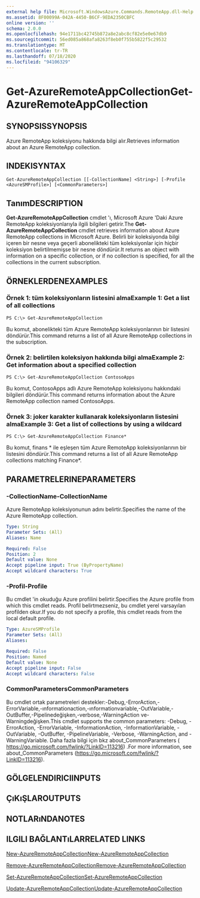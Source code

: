 ```yaml
---
external help file: Microsoft.WindowsAzure.Commands.RemoteApp.dll-Help.xml
ms.assetid: 8F00099A-042A-4450-B6CF-9EDA2350CBFC
online version: ''
schema: 2.0.0
ms.openlocfilehash: 94e1711bc42745b872a8e2abc8cf82e5e0e67db9
ms.sourcegitcommit: 56ed085a868afa8263f8eb0f755b5822f5c29532
ms.translationtype: MT
ms.contentlocale: tr-TR
ms.lasthandoff: 07/18/2020
ms.locfileid: "94106329"
---
```

# <span data-ttu-id="fd7c1-101">Get-AzureRemoteAppCollection</span><span class="sxs-lookup"><span data-stu-id="fd7c1-101">Get-AzureRemoteAppCollection</span></span>

## <span data-ttu-id="fd7c1-102">SYNOPSIS</span><span class="sxs-lookup"><span data-stu-id="fd7c1-102">SYNOPSIS</span></span>
<span data-ttu-id="fd7c1-103">Azure RemoteApp koleksiyonu hakkında bilgi alır.</span><span class="sxs-lookup"><span data-stu-id="fd7c1-103">Retrieves information about an Azure RemoteApp collection.</span></span>

## <span data-ttu-id="fd7c1-104">INDEKI</span><span class="sxs-lookup"><span data-stu-id="fd7c1-104">SYNTAX</span></span>

```
Get-AzureRemoteAppCollection [[-CollectionName] <String>] [-Profile <AzureSMProfile>] [<CommonParameters>]
```

## <span data-ttu-id="fd7c1-105">Tanım</span><span class="sxs-lookup"><span data-stu-id="fd7c1-105">DESCRIPTION</span></span>
<span data-ttu-id="fd7c1-106">**Get-AzureRemoteAppCollection** cmdlet 'ı, Microsoft Azure 'Daki Azure RemoteApp koleksiyonlarıyla ilgili bilgileri getirir.</span><span class="sxs-lookup"><span data-stu-id="fd7c1-106">The **Get-AzureRemoteAppCollection** cmdlet retrieves information about Azure RemoteApp collections in Microsoft Azure.</span></span>
<span data-ttu-id="fd7c1-107">Belirli bir koleksiyonda bilgi içeren bir nesne veya geçerli abonelikteki tüm koleksiyonlar için hiçbir koleksiyon belirtilmemişse bir nesne döndürür.</span><span class="sxs-lookup"><span data-stu-id="fd7c1-107">It returns an object with information on a specific collection, or if no collection is specified, for all the collections in the current subscription.</span></span>

## <span data-ttu-id="fd7c1-108">ÖRNEKLERDEN</span><span class="sxs-lookup"><span data-stu-id="fd7c1-108">EXAMPLES</span></span>

### <span data-ttu-id="fd7c1-109">Örnek 1: tüm koleksiyonların listesini alma</span><span class="sxs-lookup"><span data-stu-id="fd7c1-109">Example 1: Get a list of all collections</span></span>
```
PS C:\> Get-AzureRemoteAppCollection
```

<span data-ttu-id="fd7c1-110">Bu komut, abonelikteki tüm Azure RemoteApp koleksiyonlarının bir listesini döndürür.</span><span class="sxs-lookup"><span data-stu-id="fd7c1-110">This command returns a list of all Azure RemoteApp collections in the subscription.</span></span>

### <span data-ttu-id="fd7c1-111">Örnek 2: belirtilen koleksiyon hakkında bilgi alma</span><span class="sxs-lookup"><span data-stu-id="fd7c1-111">Example 2: Get information about a specified collection</span></span>
```
PS C:\> Get-AzureRemoteAppCollection ContosoApps
```

<span data-ttu-id="fd7c1-112">Bu komut, ContosoApps adlı Azure RemoteApp koleksiyonu hakkındaki bilgileri döndürür.</span><span class="sxs-lookup"><span data-stu-id="fd7c1-112">This command returns information about the Azure RemoteApp collection named ContosoApps.</span></span>

### <span data-ttu-id="fd7c1-113">Örnek 3: joker karakter kullanarak koleksiyonların listesini alma</span><span class="sxs-lookup"><span data-stu-id="fd7c1-113">Example 3: Get a list of collections by using a wildcard</span></span>
```
PS C:\> Get-AzureRemoteAppCollection Finance*
```

<span data-ttu-id="fd7c1-114">Bu komut, finans \* ile eşleşen tüm Azure RemoteApp koleksiyonlarının bir listesini döndürür.</span><span class="sxs-lookup"><span data-stu-id="fd7c1-114">This command returns a list of all Azure RemoteApp collections matching Finance\*.</span></span>

## <span data-ttu-id="fd7c1-115">PARAMETRELERINE</span><span class="sxs-lookup"><span data-stu-id="fd7c1-115">PARAMETERS</span></span>

### <span data-ttu-id="fd7c1-116">-CollectionName</span><span class="sxs-lookup"><span data-stu-id="fd7c1-116">-CollectionName</span></span>
<span data-ttu-id="fd7c1-117">Azure RemoteApp koleksiyonunun adını belirtir.</span><span class="sxs-lookup"><span data-stu-id="fd7c1-117">Specifies the name of the Azure RemoteApp collection.</span></span>

```yaml
Type: String
Parameter Sets: (All)
Aliases: Name

Required: False
Position: 2
Default value: None
Accept pipeline input: True (ByPropertyName)
Accept wildcard characters: True
```

### <span data-ttu-id="fd7c1-118">-Profil</span><span class="sxs-lookup"><span data-stu-id="fd7c1-118">-Profile</span></span>
<span data-ttu-id="fd7c1-119">Bu cmdlet 'in okuduğu Azure profilini belirtir.</span><span class="sxs-lookup"><span data-stu-id="fd7c1-119">Specifies the Azure profile from which this cmdlet reads.</span></span>
<span data-ttu-id="fd7c1-120">Profil belirtmezseniz, bu cmdlet yerel varsayılan profilden okur.</span><span class="sxs-lookup"><span data-stu-id="fd7c1-120">If you do not specify a profile, this cmdlet reads from the local default profile.</span></span>

```yaml
Type: AzureSMProfile
Parameter Sets: (All)
Aliases: 

Required: False
Position: Named
Default value: None
Accept pipeline input: False
Accept wildcard characters: False
```

### <span data-ttu-id="fd7c1-121">CommonParameters</span><span class="sxs-lookup"><span data-stu-id="fd7c1-121">CommonParameters</span></span>
<span data-ttu-id="fd7c1-122">Bu cmdlet ortak parametreleri destekler:-Debug,-ErrorAction,-ErrorVariable,-ınformationaction,-ınformationvariable,-OutVariable,-OutBuffer,-Pipelinedeğişken,-verbose,-WarningAction ve-Warningdeğişken.</span><span class="sxs-lookup"><span data-stu-id="fd7c1-122">This cmdlet supports the common parameters: -Debug, -ErrorAction, -ErrorVariable, -InformationAction, -InformationVariable, -OutVariable, -OutBuffer, -PipelineVariable, -Verbose, -WarningAction, and -WarningVariable.</span></span> <span data-ttu-id="fd7c1-123">Daha fazla bilgi için bkz about_CommonParameters ( https://go.microsoft.com/fwlink/?LinkID=113216) .</span><span class="sxs-lookup"><span data-stu-id="fd7c1-123">For more information, see about_CommonParameters (https://go.microsoft.com/fwlink/?LinkID=113216).</span></span>

## <span data-ttu-id="fd7c1-124">GÖLGELENDIRICI</span><span class="sxs-lookup"><span data-stu-id="fd7c1-124">INPUTS</span></span>

## <span data-ttu-id="fd7c1-125">ÇıKıŞLAR</span><span class="sxs-lookup"><span data-stu-id="fd7c1-125">OUTPUTS</span></span>

## <span data-ttu-id="fd7c1-126">NOTLARıNDA</span><span class="sxs-lookup"><span data-stu-id="fd7c1-126">NOTES</span></span>

## <span data-ttu-id="fd7c1-127">ILGILI BAĞLANTıLAR</span><span class="sxs-lookup"><span data-stu-id="fd7c1-127">RELATED LINKS</span></span>

[<span data-ttu-id="fd7c1-128">New-AzureRemoteAppCollection</span><span class="sxs-lookup"><span data-stu-id="fd7c1-128">New-AzureRemoteAppCollection</span></span>](./New-AzureRemoteAppCollection.md)

[<span data-ttu-id="fd7c1-129">Remove-AzureRemoteAppCollection</span><span class="sxs-lookup"><span data-stu-id="fd7c1-129">Remove-AzureRemoteAppCollection</span></span>](./Remove-AzureRemoteAppCollection.md)

[<span data-ttu-id="fd7c1-130">Set-AzureRemoteAppCollection</span><span class="sxs-lookup"><span data-stu-id="fd7c1-130">Set-AzureRemoteAppCollection</span></span>](./Set-AzureRemoteAppCollection.md)

[<span data-ttu-id="fd7c1-131">Update-AzureRemoteAppCollection</span><span class="sxs-lookup"><span data-stu-id="fd7c1-131">Update-AzureRemoteAppCollection</span></span>](./Update-AzureRemoteAppCollection.md)


